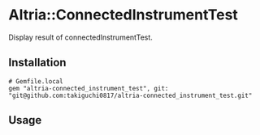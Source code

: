 # Altria::ConnectedInstrumentTest
Display result of connectedInstrumentTest.

## Installation
```
# Gemfile.local
gem "altria-connected_instrument_test", git: "git@github.com:takiguchi0817/altria-connected_instrument_test.git"
```

## Usage
